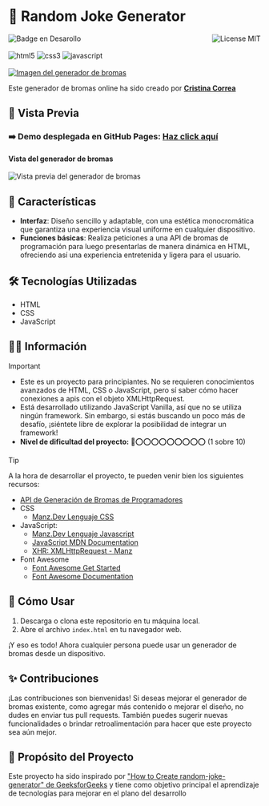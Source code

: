 # 🥳 Random Joke Generator
![Badge en Desarollo](https://img.shields.io/badge/STATUS-FINALIZADO-violet)
<img align="right" alt="License MIT" src="https://img.shields.io/badge/LICENSE-MIT-green" /> <br/><br/>
<img alt="html5" src="https://img.shields.io/badge/-HTML5-E34F26?style=flat-square&logo=html5&logoColor=white" />
<img alt="css3" src="https://img.shields.io/badge/-CSS3-1572B6?style=flat-square&logo=css3&logoColor=white" />
<img alt="javascript" src="https://img.shields.io/badge/-JavaScript-F7DF1E?style=flat-square&logo=javascript&logoColor=black" />
<br/><br/>
[![Imagen del generador de bromas](https://github.com/CrisCorreaS/random-joke-generator/blob/main/img/visualizaci%C3%B3n/cronometro-vista.png)](https://criscorreas.github.io/random-joke-generator/)

Este generador de bromas online ha sido creado por **[Cristina Correa](https://www.linkedin.com/in/cristina-correa-segade/)**

## 👀 Vista Previa

### ➡️ **Demo desplegada en GitHub Pages:** **[Haz click aquí](https://criscorreas.github.io/random-joke-generator/)**

#### Vista del generador de bromas
![Vista previa del generador de bromas](https://github.com/CrisCorreaS/random-joke-generator/blob/main/img/visualizaci%C3%B3n/cronometro-vista.png)


## 🌱 Características

- **Interfaz**: Diseño sencillo y adaptable, con una estética monocromática que garantiza una experiencia visual uniforme en cualquier dispositivo.
- **Funciones básicas**: Realiza peticiones a una API de bromas de programación para luego presentarlas de manera dinámica en HTML, ofreciendo así una experiencia entretenida y ligera para el usuario.
 
## 🛠️ Tecnologías Utilizadas

- HTML
- CSS
- JavaScript

## 🔎💡 Información
> [!IMPORTANT]
> - Este es un proyecto para principiantes. No se requieren conocimientos avanzados de HTML, CSS o JavaScript, pero sí saber cómo hacer conexiones a apis con el objeto XMLHttpRequest.
> - Está desarrollado utilizando JavaScript Vanilla, así que no se utiliza ningún framework. Sin embargo, si estás buscando un poco más de desafío, ¡siéntete libre de explorar la posibilidad de integrar un framework!
> - **Nivel de dificultad del proyecto:** 🔴⭕⭕⭕⭕⭕⭕⭕⭕⭕ (1 sobre 10)

> [!TIP]
> A la hora de desarrollar el proyecto, te pueden venir bien los siguientes recursos:
> - [API de Generación de Bromas de Programadores](https://official-joke-api.appspot.com/jokes/random)
> - CSS
>    - [Manz.Dev Lenguaje CSS](https://lenguajecss.com/css/)
> - JavaScript:
>    - [Manz.Dev Lenguaje Javascript](https://lenguajejs.com/javascript/)
>    - [JavaScript MDN Documentation](https://developer.mozilla.org/en-US/docs/Web/JavaScript)
>    - [XHR: XMLHttpRequest - Manz](https://lenguajejs.com/javascript/peticiones-http/xhr/)
> - Font Awesome
>    - [Font Awesome Get Started](https://fontawesome.com/docs/web/setup/get-started)
>    - [Font Awesome Documentation](https://fontawesome.com/v5/docs/web/reference-icons/)

## 📓 Cómo Usar

1. Descarga o clona este repositorio en tu máquina local.
2. Abre el archivo `index.html` en tu navegador web.

¡Y eso es todo! Ahora cualquier persona puede usar un generador de bromas desde un dispositivo.

## ✨ Contribuciones

¡Las contribuciones son bienvenidas! Si deseas mejorar el generador de bromas existente, como agregar más contenido o mejorar el diseño, no dudes en enviar tus pull requests. También puedes sugerir nuevas funcionalidades o brindar retroalimentación para hacer que este proyecto sea aún mejor.

## 🎯 Propósito del Proyecto

Este proyecto ha sido inspirado por ["How to Create random-joke-generator" de GeeksforGeeks](https://www.geeksforgeeks.org/how-to-create-random-joke-generator-using-html-css-and-javascript/) y tiene como objetivo principal el aprendizaje de tecnologías para mejorar en el plano del desarrollo 
